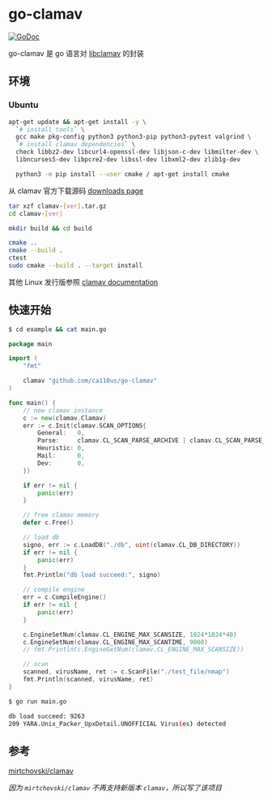 # go-clamav
[![GoDoc](https://pkg.go.dev/badge/github.com/ca110us/go-clamav?status.svg)](https://pkg.go.dev/github.com/ca110us/go-clamav?tab=doc)

go-clamav 是 go 语言对 [libclamav](https://docs.clamav.net/manual/Development/libclamav.html) 的封装

## 环境
### Ubuntu

```bash
apt-get update && apt-get install -y \
  `# install tools` \
  gcc make pkg-config python3 python3-pip python3-pytest valgrind \
  `# install clamav dependencies` \
  check libbz2-dev libcurl4-openssl-dev libjson-c-dev libmilter-dev \
  libncurses5-dev libpcre2-dev libssl-dev libxml2-dev zlib1g-dev

  python3 -m pip install --user cmake / apt-get install cmake
```

从 clamav 官方下载源码 [downloads page](https://www.clamav.net/downloads)

```bash
tar xzf clamav-[ver].tar.gz
cd clamav-[ver]

mkdir build && cd build

cmake ..
cmake --build .
ctest
sudo cmake --build . --target install
```

其他 Linux 发行版参照 [clamav documentation](https://docs.clamav.net/manual/Installing/Installing-from-source-Unix.html)

## 快速开始
```bash
$ cd example && cat main.go
```

```go
package main

import (
	"fmt"

	clamav "github.com/ca110us/go-clamav"
)

func main() {
	// new clamav instance
	c := new(clamav.Clamav)
	err := c.Init(clamav.SCAN_OPTIONS{
		General:   0,
		Parse:     clamav.CL_SCAN_PARSE_ARCHIVE | clamav.CL_SCAN_PARSE_ELF,
		Heuristic: 0,
		Mail:      0,
		Dev:       0,
	})

	if err != nil {
		panic(err)
	}

	// free clamav memory
	defer c.Free()

	// load db
	signo, err := c.LoadDB("./db", uint(clamav.CL_DB_DIRECTORY))
	if err != nil {
		panic(err)
	}
	fmt.Println("db load succeed:", signo)

	// compile engine
	err = c.CompileEngine()
	if err != nil {
		panic(err)
	}

	c.EngineSetNum(clamav.CL_ENGINE_MAX_SCANSIZE, 1024*1024*40)
	c.EngineSetNum(clamav.CL_ENGINE_MAX_SCANTIME, 9000)
	// fmt.Println(c.EngineGetNum(clamav.CL_ENGINE_MAX_SCANSIZE))

	// scan
	scanned, virusName, ret := c.ScanFile("./test_file/nmap")
	fmt.Println(scanned, virusName, ret)
}
```

```bash
$ go run main.go

db load succeed: 9263
209 YARA.Unix_Packer_UpxDetail.UNOFFICIAL Virus(es) detected
```

## 参考
[mirtchovski/clamav](https://github.com/mirtchovski/clamav)

*因为 `mirtchovski/clamav` 不再支持新版本 `clamav`，所以写了该项目*
